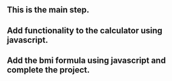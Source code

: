 ## This is the main step.

## Add functionality to the calculator using javascript.

## Add the bmi formula using javascript and complete the project.
